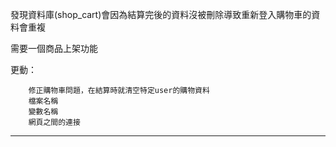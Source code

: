 發現資料庫(shop_cart)會因為結算完後的資料沒被刪除導致重新登入購物車的資料會重複

需要一個商品上架功能

更動：
        
        修正購物車問題，在結算時就清空特定user的購物資料
        檔案名稱
        變數名稱
        網頁之間的連接       
-----------------------------------------------------------------------------------------------------
